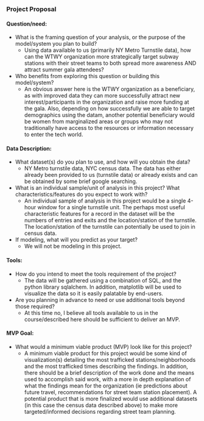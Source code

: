 ### Project Proposal
 

#### Question/need:
* What is the framing question of your analysis, or the purpose of the model/system you plan to build? 
	* Using data available to us (primarily NY Metro Turnstile data), how can the WTWY organization more strategically target subway stations with their street teams to both spread more awareness AND attract summer gala attendees?
* Who benefits from exploring this question or building this model/system? 
	* An obvious answer here is the WTWY organization as a beneficiary, as with improved data they can more successfully attract new interest/participants in the organization and raise more funding at the gala. Also, depending on how successfully we are able to target demographics using the datam, another potential beneficiary would be women from marginalized areas or groups who may not traditionally have access to the resources or information necessary to enter the tech world. 

#### Data Description:
* What dataset(s) do you plan to use, and how will you obtain the data? 
	* NY Metro turnstile data, NYC census data. The data has either already been provided to us (turnstile data) or already exists and can be obtained by some brief google searching. 
* What is an individual sample/unit of analysis in this project? What characteristics/features do you expect to work with? 
	* An individual sample of analysis in this project would be a single 4-hour window for a single turnstile unit. The perhaps most useful characteristic features for a record in the dataset will be the numbers of entries and exits and the location/station of the turnstile. The location/station of the turnstile can potentially be used to join in census data.
* If modeling, what will you predict as your target?
	* We will not be modeling in this project.

#### Tools:
* How do you intend to meet the tools requirement of the project? 
	* The data will be gathered using a combination of SQL, and the python library sqlalchem. In addition, matplotlib will be used to visualize the data so it is easily palatable by end-users.
* Are you planning in advance to need or use additional tools beyond those required?
	* At this time no, I believe all tools available to us in the course/described here should be sufficient to deliver an MVP.

#### MVP Goal:
* What would a minimum viable product (MVP) look like for this project?
	* A minimum viable product for this project would be some kind of visualization(s) detailing the most trafficked stations/neighborhoods and the most trafficked times describing the findings. In addition, there should be a brief description of the work done and the means used to accomplish said work, with a more in depth explanation of what the findings mean for the organization (ie predictions about future travel, recommendations for street team station placement). A potential product that is more finalized would use additional datasets (in this case the census data described above) to make more targeted/informed decisions regarding street team planning.